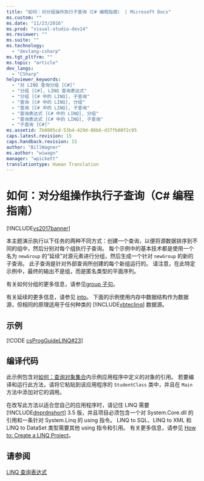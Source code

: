 ```yaml
---
title: "如何：对分组操作执行子查询（C# 编程指南） | Microsoft Docs"
ms.custom: ""
ms.date: "11/23/2016"
ms.prod: "visual-studio-dev14"
ms.reviewer: ""
ms.suite: ""
ms.technology: 
  - "devlang-csharp"
ms.tgt_pltfrm: ""
ms.topic: "article"
dev_langs: 
  - "CSharp"
helpviewer_keywords: 
  - "对 LINQ 查询分组 [C#]"
  - "分组 [C#], LINQ 查询表达式"
  - "分组 [C# 中的 LINQ], 子查询"
  - "查询 [C# 中的 LINQ], 分组"
  - "查询 [C# 中的 LINQ], 子查询"
  - "查询表达式 [C# 中的 LINQ], 分组"
  - "查询表达式 [C# 中的 LINQ], 子查询"
  - "子查询 [C#]"
ms.assetid: 7b0805cd-53b4-429d-86b6-d37fb08f2c95
caps.latest.revision: 15
caps.handback.revision: 15
author: "BillWagner"
ms.author: "wiwagn"
manager: "wpickett"
translationtype: Human Translation
---
```

# 如何：对分组操作执行子查询（C# 编程指南）
[!INCLUDE[vs2017banner](../../../csharp/includes/vs2017banner.md)]

本主题演示执行以下任务的两种不同方式：创建一个查询，以便将源数据排序到不同的组中，然后分别对每个组执行子查询。  每个示例中的基本技术都是使用一个名为 `newGroup` 的“延续”对源元素进行分组，然后生成一个针对 `newGroup` 的新的子查询。  此子查询是针对外部查询所创建的每个新组运行的。  请注意，在此特定示例中，最终的输出不是组，而是匿名类型的平面序列。  
  
 有关如何分组的更多信息，请参见[group 子句](../../../csharp/language-reference/keywords/group-clause.md)。  
  
 有关延续的更多信息，请参见 [into](../../../csharp/language-reference/keywords/into.md)。  下面的示例使用内存中数据结构作为数据源，但相同的原理适用于任何种类的 [!INCLUDE[vbteclinq](../../../csharp/includes/vbteclinq_md.md)] 数据源。  
  
## 示例  
 [!CODE [csProgGuideLINQ#23](../CodeSnippet/VS_Snippets_VBCSharp/csProgGuideLINQ#23)]  
  
## 编译代码  
 此示例包含对[如何：查询对象集合](../../../csharp/programming-guide/linq-query-expressions/how-to-query-a-collection-of-objects.md)内示例应用程序中定义的对象的引用。  若要编译和运行此方法，请将它粘贴到该应用程序的 `StudentClass` 类中，并且在 `Main` 方法中添加对它的调用。  
  
 在改写此方法以适合您自己的应用程序时，请记住 LINQ 需要 [!INCLUDE[dnprdnshort](../../../csharp/getting-started/includes/dnprdnshort_md.md)] 3.5 版，并且项目必须包含一个对 System.Core.dll 的引用和一条针对 System.Linq 的 using 指令。  LINQ to SQL、LINQ to XML 和 LINQ to DataSet 类型需要其他 using 指令和引用。  有关更多信息，请参见 [How to: Create a LINQ Project](../Topic/How%20to:%20Create%20a%20LINQ%20Project.md)。  
  
## 请参阅  
 [LINQ 查询表达式](../../../csharp/programming-guide/linq-query-expressions/index.md)